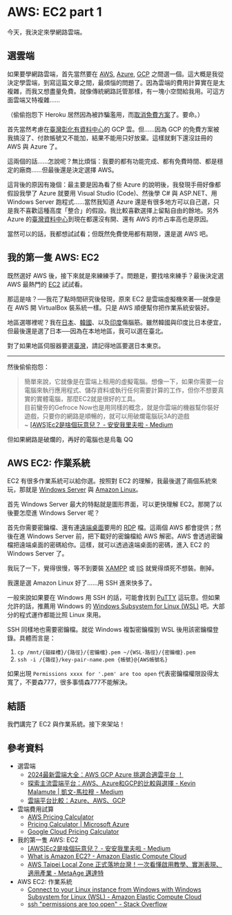 # AWS: EC2 part 1

今天，我決定來學網路雲端。

## 選雲端

如果要學網路雲端，首先當然要在 [AWS](https://aws.amazon.com), [Azure](https://azure.microsoft.com), [GCP](https://cloud.google.com) 之間選一個。這大概是我從決定學雲端，到寫這篇文章之間，最煩惱的問題了。因為雲端的費用計算實在是太複雜，而我又想盡量免費。就像傳統網路託管那樣，有一塊小空間給我用。可這方面雲端又特複雜……

（偷偷抱怨下 Heroku 居然因為被詐騙濫用，而[取消免費方案](https://techcrunch.com/2022/08/25/heroku-announces-plans-to-eliminate-free-plans-blaming-fraud-and-abuse)了。要命。）

首先當然考慮在[臺灣彰化有資料中心](https://www.google.com/intl/zh-TW/about/datacenters/locations/changhua-county)的 GCP 雲。但……因為 GCP 的免費方案被我搞沒了、付款帳號又不能加，結果不能用只好放棄。這樣就剩下還沒註冊的 AWS 與 Azure 了。

這兩個的話……怎說呢？無比煩惱：我要的都有功能完成、都有免費時間、都是穩定的廠商……但最後還是決定選擇 AWS。

這背後的原因有幾個：最主要是因為看了些 Azure 的說明後，我發現手冊好像都假設我學了 Azure 就要用 Visual Studio (Code)、然後學 C# 與 ASP.NET、用 Windows Server 跑程式……當然我知道 Azure 還是有很多地方可以自己選，只是我不喜歡這種高度「整合」的假設。我比較喜歡選擇上留點自由的餘地。另外 Azure 的[臺灣資料中心](https://aka.ms/TaiwanIntent)到現在都還沒有開、還有 AWS 的市占率高也是原因。

當然可以的話，我都想試試看；但既然免費使用都有期限，還是選 AWS 吧。

## 我的第一隻 AWS: EC2

既然選好 AWS 後，接下來就是來練練手了。問題是，要找啥來練手？最後決定選 AWS 最熱門的 [EC2](https://aws.amazon.com/ec2) 試試看。

那這是啥？──我花了點時間研究後發現，原來 EC2 是雲端虛擬機來著──就像是在 AWS 開 VirtualBox 裝系統一樣。只是 AWS 順便幫你把作業系統安裝好。

地區選哪裡呢？我在[日本](https://aws.amazon.com/about-aws/whats-new/2011/03/02/announcing-asia-pacific-tokyo-region)、[韓國](https://aws.amazon.com/about-aws/whats-new/2023/10/aws-direct-connect-seoul-south-korea)、以及[印度](https://aws.amazon.com/local/india)傷腦筋。雖然韓國與印度比日本便宜，但最後還是選了日本──因為在本地地區，我可以選在臺北。

對了如果地區伺服器要選[臺灣](https://ap-northeast-1.console.aws.amazon.com/ec2/v2/home?region=ap-northeast-1&refid=ap_card#Settings:tab=zones)，請記得地區要選日本東京。

---

然後偷偷抱怨：

> 簡單來說，它就像是在雲端上租用的虛擬電腦。想像一下，如果你需要一台電腦來執行應用程式、儲存資料或執行任何需要計算的工作，但你不想要真實的實體電腦，那麼EC2就是很好的工具。  
> 目前蠻夯的Gefroce Now也是用同樣的概念，就是你雲端的機器幫你裝好遊戲，只要你的網路是順暢的，就可以用破爛電腦玩3A的遊戲  
> ~ [[AWS]Ec2是啥個玩意兒？ - 安安我里夫啦 - Medium](https://medium.com/@ananimziv/aws-ec2%E6%98%AF%E5%95%A5%E5%80%8B%E7%8E%A9%E6%84%8F%E5%85%92-f63f02e75ec4)

但如果網路是破爛的，再好的電腦也是烏龜 QQ

## AWS EC2: 作業系統

EC2 有很多作業系統可以給你選。按照對 EC2 的理解，我最後選了兩個系統來玩，那就是 [Windows Server](https://www.microsoft.com/windows-server) 與 [Amazon Linux](https://aws.amazon.com/amazon-linux-2)。

首先 Windows Server 最大的特點就是圖形界面，可以更快理解 EC2。那開了以後要怎麼進 Windows Server 呢？

首先你需要密鑰檔、還有連[遠端桌面](https://en.wikipedia.org/wiki/List_of_Remote_Desktop_Protocol_clients)要用的 [RDP](https://en.wikipedia.org/wiki/Remote_Desktop_Protocol) 檔。這兩個 AWS 都會提供；然後在進 Windows Server 前，把下載好的密鑰檔給 AWS 解密。AWS 會透過密鑰檔把遠端桌面的密碼給你。這樣，就可以透過遠端桌面的密碼，進入 EC2 的 Windows Server 了。

我玩了一下，覺得很慢，等不到要裝 [XAMPP](https://www.apachefriends.org) 或 [IIS](https://www.iis.net) 就覺得煩死不想裝。刪掉。

我還是選 Amazon Linux 好了……用 SSH 進來快多了。

一般來說如果要在 Windows 用 SSH 的話，可能會找到 [PuTTY](https://www.chiark.greenend.org.uk/~sgtatham/putty) 這玩意。但如果允許的話，推薦用 Windows 的 [Windows Subsystem for Linux (WSL)](https://learn.microsoft.com/windows/wsl/about) 吧。大部分的程式運作都能比照 Linux 來用。

SSH 同樣地也需要密鑰檔。就從 Windows 複製密鑰檔到 WSL 後用該密鑰檔登錄。具體而言是：

1. `cp /mnt/{磁碟槽}/{路徑}/{密鑰檔}.pem ~/{WSL-路徑}/{密鑰檔}.pem`
2. `ssh -i /{路徑}/key-pair-name.pem {帳號}@{AWS帳號名}`

如果出現 `Permissions xxxx for '.pem' are too open` 代表密鑰檔權限設得太寬了，不要森777，很多事情森777不能解決。

## 結語

我們講完了 EC2 與作業系統。接下來架站！

## 參考資料

* 選雲端
    * [2024最新雲端大全：AWS GCP Azure 挑選合適雲平台 ！](https://www.nextlink.cloud/news/aws-gcp-azure-compare-cloud-news-20221116/)
    * [探索主流雲端平台：AWS、Azure和GCP的比較與選擇 - Kevin Malamute | 凱文-馬拉穆 - Medium](https://medium.com/@kevinmalamute612/%E5%89%8D%E8%A8%80-cd14cd838829/)
    * [雲端平台比較：Azure、AWS、GCP](https://www.serenoclouds.com/blog/%E9%9B%B2%E7%AB%AF%E5%B9%B3%E5%8F%B0%E6%AF%94%E8%BC%83%EF%BC%9Aazure%E3%80%81aws%E3%80%81gcp/)
* 雲端費用試算
    * [AWS Pricing Calculator](https://calculator.aws)
    * [Pricing Calculator | Microsoft Azure](https://azure.microsoft.com/pricing/calculator)
    * [Google Cloud Pricing Calculator](https://cloud.google.com/products/calculator)
* 我的第一隻 AWS: EC2
    * [[AWS]Ec2是啥個玩意兒？ - 安安我里夫啦 - Medium](https://medium.com/@ananimziv/aws-ec2%E6%98%AF%E5%95%A5%E5%80%8B%E7%8E%A9%E6%84%8F%E5%85%92-f63f02e75ec4)
    * [What is Amazon EC2? - Amazon Elastic Compute Cloud](https://docs.aws.amazon.com/AWSEC2/latest/UserGuide/concepts.html)
    * [AWS Taipei Local Zone 正式落地台灣！一次看懂啟用教學、實測表現、適用產業 - MetaAge 邁達特](https://www.metaage.com.tw/news/products/416)
* AWS EC2: 作業系統
    * [Connect to your Linux instance from Windows with Windows Subsystem for Linux (WSL) - Amazon Elastic Compute Cloud](https://docs.aws.amazon.com/AWSEC2/latest/UserGuide/WSL.html)
    * [ssh "permissions are too open" - Stack Overflow](https://stackoverflow.com/a/9270753)
